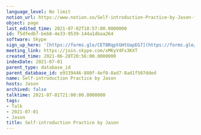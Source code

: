 ```yaml
---
language_level: No limit
notion_url: https://www.notion.so/Self-introduction-Practice-by-Jason-f5dfedb7beb84e339539144a1dbaa264
object: page
last_edited_time: 2021-07-02T18:57:00.0000000
id: f5dfedb7-beb8-4e33-9539-144a1dbaa264
software: Skype
sign_up_here: '[https://forms.gle/CET8RqptGHtUapEG7](https://forms.gle/CET8RqptGHtUapEG7)'
meeting_link: https://join.skype.com/xMKyV4Fx3KXT
created_time: 2021-06-28T20:56:00.0000000
indexDate: 2021-07-01
parent_type: database_id
parent_database_id: e9339446-880f-4ef0-8ad7-8ad1f507dded
name: Self-introduction Practice by Jason
hosts: Jason
archived: false
talktime: 2021-07-01T21:00:00.0000000
tags:
- Talk
- 2021-07-01
- Jason
title: Self-introduction Practice by Jason
---
```







